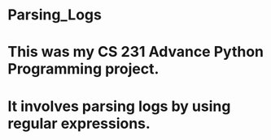 # Parsing_Logs
# This was my CS 231 Advance Python Programming project. 
# It involves parsing logs by using regular expressions.
